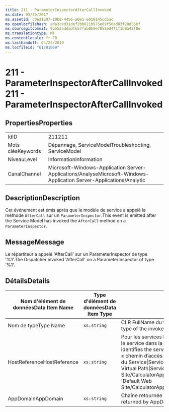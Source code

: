 ```yaml
---
title: 211 - ParameterInspectorAfterCallInvoked
ms.date: 03/30/2017
ms.assetid: c0e21297-10b8-4456-a0e1-e019145cd5ac
ms.openlocfilehash: ada3ced31def2bb821b975e09f50ad83f28d56bf
ms.sourcegitcommit: 9b552addadfb57fab0b9e7852ed4f1f1b8a42f8e
ms.translationtype: MT
ms.contentlocale: fr-FR
ms.lasthandoff: 04/23/2019
ms.locfileid: "61781860"
---
```

# <a name="211---parameterinspectoraftercallinvoked"></a><span data-ttu-id="69f95-102">211 - ParameterInspectorAfterCallInvoked</span><span class="sxs-lookup"><span data-stu-id="69f95-102">211 - ParameterInspectorAfterCallInvoked</span></span>
## <a name="properties"></a><span data-ttu-id="69f95-103">Properties</span><span class="sxs-lookup"><span data-stu-id="69f95-103">Properties</span></span>  
  
|||  
|-|-|  
|<span data-ttu-id="69f95-104">Id</span><span class="sxs-lookup"><span data-stu-id="69f95-104">ID</span></span>|<span data-ttu-id="69f95-105">211</span><span class="sxs-lookup"><span data-stu-id="69f95-105">211</span></span>|  
|<span data-ttu-id="69f95-106">Mots clés</span><span class="sxs-lookup"><span data-stu-id="69f95-106">Keywords</span></span>|<span data-ttu-id="69f95-107">Dépannage, ServiceModel</span><span class="sxs-lookup"><span data-stu-id="69f95-107">Troubleshooting, ServiceModel</span></span>|  
|<span data-ttu-id="69f95-108">Niveau</span><span class="sxs-lookup"><span data-stu-id="69f95-108">Level</span></span>|<span data-ttu-id="69f95-109">Information</span><span class="sxs-lookup"><span data-stu-id="69f95-109">Information</span></span>|  
|<span data-ttu-id="69f95-110">Canal</span><span class="sxs-lookup"><span data-stu-id="69f95-110">Channel</span></span>|<span data-ttu-id="69f95-111">Microsoft-Windows-Application Server-Applications/Analyse</span><span class="sxs-lookup"><span data-stu-id="69f95-111">Microsoft-Windows-Application Server-Applications/Analytic</span></span>|  
  
## <a name="description"></a><span data-ttu-id="69f95-112">Description</span><span class="sxs-lookup"><span data-stu-id="69f95-112">Description</span></span>  
 <span data-ttu-id="69f95-113">Cet événement est émis après que le modèle de service a appelé la méthode `AfterCall` sur un `ParameterInspector`.</span><span class="sxs-lookup"><span data-stu-id="69f95-113">This event is emitted after the Service Model has invoked the `AfterCall` method on a `ParameterInspector`.</span></span>  
  
## <a name="message"></a><span data-ttu-id="69f95-114">Message</span><span class="sxs-lookup"><span data-stu-id="69f95-114">Message</span></span>  
 <span data-ttu-id="69f95-115">Le répartiteur a appelé 'AfterCall' sur un ParameterInspector de type '%1'.</span><span class="sxs-lookup"><span data-stu-id="69f95-115">The Dispatcher invoked 'AfterCall' on a ParameterInspector of type '%1'.</span></span>  
  
## <a name="details"></a><span data-ttu-id="69f95-116">Détails</span><span class="sxs-lookup"><span data-stu-id="69f95-116">Details</span></span>  
  
|<span data-ttu-id="69f95-117">Nom d'élément de données</span><span class="sxs-lookup"><span data-stu-id="69f95-117">Data Item Name</span></span>|<span data-ttu-id="69f95-118">Type d'élément de données</span><span class="sxs-lookup"><span data-stu-id="69f95-118">Data Item Type</span></span>|<span data-ttu-id="69f95-119">Description</span><span class="sxs-lookup"><span data-stu-id="69f95-119">Description</span></span>|  
|--------------------|--------------------|-----------------|  
|<span data-ttu-id="69f95-120">Nom de type</span><span class="sxs-lookup"><span data-stu-id="69f95-120">Type Name</span></span>|`xs:string`|<span data-ttu-id="69f95-121">CLR FullName du type de `ParameterInspector` appelé.</span><span class="sxs-lookup"><span data-stu-id="69f95-121">The CLR FullName of the type of the invoked `ParameterInspector`.</span></span>|  
|<span data-ttu-id="69f95-122">HostReference</span><span class="sxs-lookup"><span data-stu-id="69f95-122">HostReference</span></span>|`xs:string`|<span data-ttu-id="69f95-123">Pour les services hébergés par le Web, ce champ identifie de manière unique le service dans la hiérarchie Web.</span><span class="sxs-lookup"><span data-stu-id="69f95-123">For Web-hosted services, this field uniquely identifies the service in the Web hierarchy.</span></span> <span data-ttu-id="69f95-124">Son format est défini en tant que « chemin d’accès virtuel de Site Web nom Application&#124;chemin d’accès virtuel du Service&#124;ServiceName'.</span><span class="sxs-lookup"><span data-stu-id="69f95-124">Its format is defined as 'Web Site Name Application Virtual Path&#124;Service Virtual Path&#124;ServiceName'.</span></span> <span data-ttu-id="69f95-125">Exemple : « Default Web Site/CalculatorApplication&#124;/CalculatorService.svc&#124;CalculatorService ».</span><span class="sxs-lookup"><span data-stu-id="69f95-125">Example: 'Default Web Site/CalculatorApplication&#124;/CalculatorService.svc&#124;CalculatorService'.</span></span>|  
|<span data-ttu-id="69f95-126">AppDomain</span><span class="sxs-lookup"><span data-stu-id="69f95-126">AppDomain</span></span>|`xs:string`|<span data-ttu-id="69f95-127">Chaîne retournée par AppDomain.CurrentDomain.FriendlyName.</span><span class="sxs-lookup"><span data-stu-id="69f95-127">The string returned by AppDomain.CurrentDomain.FriendlyName.</span></span>|
